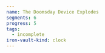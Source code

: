 ```yaml
---
name: The Doomsday Device Explodes
segments: 6
progress: 5
tags:
  - incomplete
iron-vault-kind: clock
---
```



```iron-vault-clock
```

